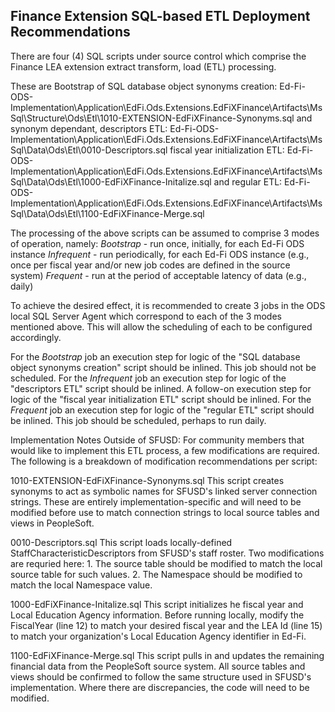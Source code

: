 Finance Extension SQL-based ETL Deployment Recommendations
----------------------------------------------------------

There are four (4) SQL scripts under source control which comprise the Finance LEA extension extract transform, load (ETL) processing.  

These are Bootstrap of SQL database object synonyms creation:
    Ed-Fi-ODS-Implementation\Application\EdFi.Ods.Extensions.EdFiXFinance\Artifacts\MsSql\Structure\Ods\Etl\1010-EXTENSION-EdFiXFinance-Synonyms.sql
and synonym dependant,
    descriptors ETL:  Ed-Fi-ODS-Implementation\Application\EdFi.Ods.Extensions.EdFiXFinance\Artifacts\MsSql\Data\Ods\Etl\0010-Descriptors.sql
    fiscal year initialization ETL:  Ed-Fi-ODS-Implementation\Application\EdFi.Ods.Extensions.EdFiXFinance\Artifacts\MsSql\Data\Ods\Etl\1000-EdFiXFinance-Initalize.sql
    and regular ETL:  Ed-Fi-ODS-Implementation\Application\EdFi.Ods.Extensions.EdFiXFinance\Artifacts\MsSql\Data\Ods\Etl\1100-EdFiXFinance-Merge.sql

The processing of the above scripts can be assumed to comprise 3 modes of operation, namely:
    *Bootstrap* - run once, initially, for each Ed-Fi ODS instance
    *Infrequent* - run periodically, for each Ed-Fi ODS instance (e.g., once per fiscal year and/or new job codes are defined in the source system)
    *Frequent* - run at the period of acceptable latency of data (e.g., daily)

To achieve the desired effect, it is recommended to create 3 jobs in the ODS local SQL Server Agent which correspond to each of the 3 modes mentioned above. This will allow the scheduling of each to be configured accordingly.

For the *Bootstrap* job an execution step for logic of the "SQL database object synonyms creation" script should be inlined.  This job should not be scheduled.
For the *Infrequent* job an execution step for logic of the "descriptors ETL" script should be inlined. A follow-on execution step for logic of the "fiscal year initialization ETL" script should be inlined.
For the *Frequent* job an execution step for logic of the "regular ETL" script should be inlined.  This job should be scheduled, perhaps to run daily.


Implementation Notes Outside of SFUSD:
For community members that would like to implement this ETL process, a few modifications are required. The following is a breakdown of modification recommendations per script:

1010-EXTENSION-EdFiXFinance-Synonyms.sql
This script creates synonyms to act as symbolic names for SFUSD's linked server connection strings. These are entirely implementation-specific and will need to be modified before use to match connection strings to local source tables and views in PeopleSoft.

0010-Descriptors.sql
This script loads locally-defined StaffCharacteristicDescriptors from SFUSD's staff roster. Two modifications are requried here: 
    1. The source table should be modified to match the local source table for such values.
    2. The Namespace should be modified to match the local Namespace value.

1000-EdFiXFinance-Initalize.sql
This script initializes he fiscal year and Local Education Agency information. Before running locally, modify the FiscalYear (line 12) to match your desired fiscal year and the LEA Id (line 15) to match your organization's Local Education Agency identifier in Ed-Fi.

1100-EdFiXFinance-Merge.sql
This script pulls in and updates the remaining financial data from the PeopleSoft source system. All source tables and views should be confirmed to follow the same structure used in SFUSD's implementation. Where there are discrepancies, the code will need to be modified.
